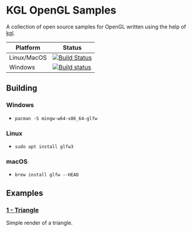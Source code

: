 # KGL OpenGL Samples

A collection of open source samples for OpenGL written using the help of [kgl](https://github.com/Dominaezzz/kgl).

|Platform|Status|
|-----|-----|
|Linux/MacOS|[![Build Status](https://travis-ci.com/Dominaezzz/kgl-opengl-samples.svg?branch=master)](https://travis-ci.com/Dominaezzz/kgl-opengl-samples)|
|Windows|[![Build status](https://ci.appveyor.com/api/projects/status/github/Dominaezzz/kgl-opengl-samples?branch=master&svg=true)](https://ci.appveyor.com/project/Dominaezzz/kgl-opengl-samples)|

## Building
### Windows
- `pacman -S mingw-w64-x86_64-glfw`
### Linux
- `sudo apt install glfw3`
### macOS
- `brew install glfw --HEAD`

## Examples

### [1 - Triangle](src/main/kotlin/triangle/Main.kt)
Simple render of a triangle.
